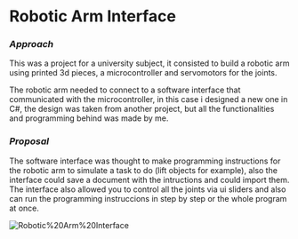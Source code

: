 # Robotic Arm Interface
### _Approach_
This was a project for a university subject, it consisted to 
build a robotic arm using printed 3d pieces, a microcontroller 
and servomotors for the joints.

The robotic arm needed to connect to a software interface that
communicated with the microcontroller, in this case i designed a new
one in C#, the design was taken from another project, but all the 
functionalities and programming behind was made by me.

### _Proposal_
The software interface was thought to make programming instructions for 
the robotic arm to simulate a task to do (lift objects for example), 
also the interface could save a document with the intructions and could 
import them. The interface also allowed you to control all the joints via 
ui sliders and also can run the programming instruccions in step by
step or the whole program at once.

![Robotic%20Arm%20Interface](https://i.ibb.co/ygZ7wP7/Screenshot-from-2023-03-07-22-36-36.png)

